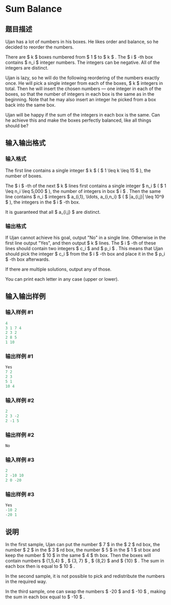 # Sum Balance

## 题目描述

Ujan has a lot of numbers in his boxes. He likes order and balance, so he decided to reorder the numbers.

There are $ k $ boxes numbered from $ 1 $ to $ k $ . The $ i $ -th box contains $ n_i $ integer numbers. The integers can be negative. All of the integers are distinct.

Ujan is lazy, so he will do the following reordering of the numbers exactly once. He will pick a single integer from each of the boxes, $ k $ integers in total. Then he will insert the chosen numbers — one integer in each of the boxes, so that the number of integers in each box is the same as in the beginning. Note that he may also insert an integer he picked from a box back into the same box.

Ujan will be happy if the sum of the integers in each box is the same. Can he achieve this and make the boxes perfectly balanced, like all things should be?

## 输入输出格式

### 输入格式

The first line contains a single integer $ k $ ( $ 1 \leq k \leq 15 $ ), the number of boxes.

The $ i $ -th of the next $ k $ lines first contains a single integer $ n_i $ ( $ 1 \leq n_i \leq 5\,000 $ ), the number of integers in box $ i $ . Then the same line contains $ n_i $ integers $ a_{i,1}, \ldots, a_{i,n_i} $ ( $ |a_{i,j}| \leq 10^9 $ ), the integers in the $ i $ -th box.

It is guaranteed that all $ a_{i,j} $ are distinct.

### 输出格式

If Ujan cannot achieve his goal, output "No" in a single line. Otherwise in the first line output "Yes", and then output $ k $ lines. The $ i $ -th of these lines should contain two integers $ c_i $ and $ p_i $ . This means that Ujan should pick the integer $ c_i $ from the $ i $ -th box and place it in the $ p_i $ -th box afterwards.

If there are multiple solutions, output any of those.

You can print each letter in any case (upper or lower).

## 输入输出样例

### 输入样例 #1

```cpp
4
3 1 7 4
2 3 2
2 8 5
1 10

```
### 输出样例 #1

```cpp
Yes
7 2
2 3
5 1
10 4

```
### 输入样例 #2

```cpp
2
2 3 -2
2 -1 5

```
### 输出样例 #2

```cpp
No

```
### 输入样例 #3

```cpp
2
2 -10 10
2 0 -20

```
### 输出样例 #3

```cpp
Yes
-10 2
-20 1

```
## 说明

In the first sample, Ujan can put the number $ 7 $ in the $ 2 $ nd box, the number $ 2 $ in the $ 3 $ rd box, the number $ 5 $ in the $ 1 $ st box and keep the number $ 10 $ in the same $ 4 $ th box. Then the boxes will contain numbers $ \{1,5,4\} $ , $ \{3, 7\} $ , $ \{8,2\} $ and $ \{10\} $ . The sum in each box then is equal to $ 10 $ .

In the second sample, it is not possible to pick and redistribute the numbers in the required way.

In the third sample, one can swap the numbers $ -20 $ and $ -10 $ , making the sum in each box equal to $ -10 $ .

